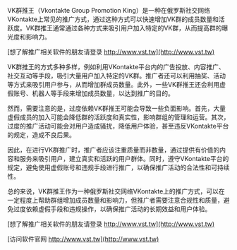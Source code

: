VK群推王（Vkontakte Group Promotion King）是一种在俄罗斯社交网络VKontakte上常见的推广方式，通过这种方式可以快速增加VK群的成员数量和活跃度。VK群推王通常通过各种方式来吸引用户加入特定的VK群，从而提高群的曝光度和影响力。

[想了解推广相关软件的朋友请登录 http://www.vst.tw](http://www.vst.tw)

VK群推王的方式多种多样，例如利用VKontakte平台内的广告投放、内容推广、社交互动等手段，吸引大量用户加入特定的VK群。推广者还可以利用抽奖、活动等方式来吸引用户参与，从而增加群成员数量。此外，一些VK群推王还会利用虚假账号、机器人等手段来增加成员数量，以达到推广的目的。

然而，需要注意的是，过度依赖VK群推王可能会导致一些负面影响。首先，大量虚假成员的加入可能会降低群的活跃度和真实性，影响群组的管理和运营。其次，过度的推广活动可能会对用户造成骚扰，降低用户体验，甚至违反VKontakte平台的规定，造成不良后果。

因此，在进行VK群推广时，推广者应该注重质量而非数量，通过提供有价值的内容和服务来吸引用户，建立真实和活跃的用户群体。同时，遵守VKontakte平台的规定，避免使用虚假账号和违规手段进行推广，以确保推广活动的合法性和可持续性。

总的来说，VK群推王作为一种俄罗斯社交网络VKontakte上的推广方式，可以在一定程度上帮助群组增加成员数量和影响力，但推广者需要注意合规性和质量，避免过度依赖虚假手段和违规操作，以确保推广活动的长期效益和用户体验。

[想了解推广相关软件的朋友请登录 http://www.vst.tw](http://www.vst.tw)


[访问软件官网 http://www.vst.tw](http://www.vst.tw)
